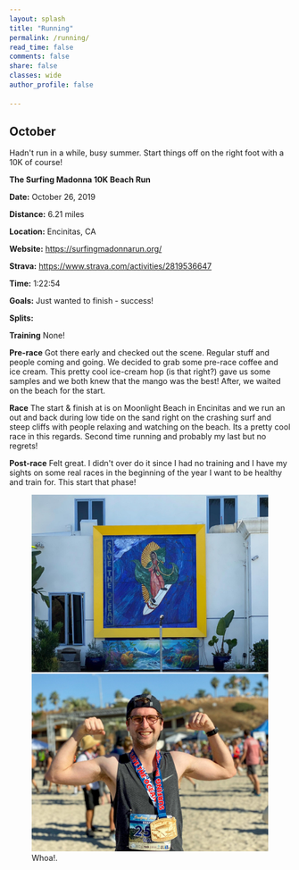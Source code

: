 ```yaml
---
layout: splash
title: "Running"
permalink: /running/
read_time: false
comments: false
share: false
classes: wide
author_profile: false

---
```

## October

Hadn't run in a while, busy summer. Start things off on the right foot with a 10K of course!

**The Surfing Madonna 10K Beach Run**

**Date:** October 26, 2019

**Distance:** 6.21 miles

**Location:** Encinitas, CA

**Website:** https://surfingmadonnarun.org/

**Strava:** https://www.strava.com/activities/2819536647

**Time:** 1:22:54

**Goals:** Just wanted to finish - success!

**Splits:**
<img src="{{ dwelkie.github.io }}/assets/images/Surfingmadonna-1.png" alt="">

**Training**
None!

**Pre-race**
Got there early and checked out the scene. Regular stuff and people coming and going. We decided to grab some pre-race coffee and ice cream. This pretty cool ice-cream hop (is that right?) gave us some samples and we both knew that the mango was the best! After, we waited on the beach for the start.

**Race**
The start & finish at is on Moonlight Beach in Encinitas and we run an out and back during low tide on the sand right on the crashing surf and steep cliffs with people relaxing and watching on the beach. Its a pretty cool race in this regards. Second time running and probably my last but no regrets!

**Post-race**
Felt great. I didn't over do it since I had no training and I have my sights on some real races in the beginning of the year I want to be healthy and train for. This start that phase!

<figure class="half">
    <a href="/assets/images/Surfingmadonna-2.jpg"><img src="/assets/images/Surfingmadonna-2.jpg"></a>
    <a href="/assets/images/Surfingmadonna-3.jpg"><img src="/assets/images/Surfingmadonna-3.jpg"></a>
    <figcaption>Whoa!.</figcaption>
</figure>
